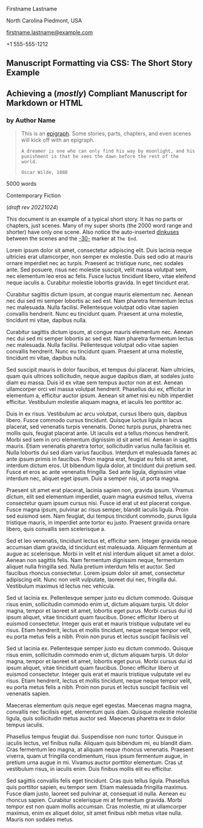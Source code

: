 <!--
Convert this to PDF (reference README.md on how to do that).

(c) Copyright 2022 Todd Warner
This work is licensed under Attribution 4.0 International. To view a copy
of this license, visit http://creativecommons.org/licenses/by/4.0/
-->

<style>
	/*
    @import "https://toddwarner.io/pub/css/manuscript/manuscript.css";
    */
    @import "../manuscript.css";
    :root {
        /* Examples of overloading some style settings. Uncomment the one
         * variable to flip the title to bold. Uncomment the other to make a
         * fancy -30- end marker (not a typical decision for a manuscript, of
         * course). */
        /*
        --m-font-weight-title: bold;
        --m-30-: "🙞 ❦ 🙜";
        */
    }
</style>

<div id="vpage">
<article id="manuscript">
<div id="m-contact">

Firstname Lastname

North Carolina Piedmont, USA

firstname.lastname@example.com

+1 555-555-1212

</div>
<div class="m-header">

# Manuscript Formatting via CSS: The Short Story Example

## Achieving a (_mostly_) Compliant Manuscript for Markdown or HTML

### by Author Name

> This is an [epigraph](https://en.wikipedia.org/wiki/Epigraph_(literature)).
> Some stories, parts, chapters, and even scenes will kick off with an epigraph.
>
> <div class="poem">
>
> ```plaintext
> A dreamer is one who can only find his way by moonlight, and his
> punishment is that he sees the dawn before the rest of the world.
>                                                              Oscar Wilde, 1888
> ```
>
> </div>

<div class="m-facts">

5000 words

Contemporary Fiction

(_draft rev 20221024_)

</div>
</div>

<section class="m-scene">

This document is an example of a typical short story. It has no parts or
chapters, just scenes. Many of my super shorts (the 2000 word range and shorter)
have only one scene. Also notice the auto-inserted
[dinkuses](https://en.wikipedia.org/wiki/Dinkus) between the scenes and the
[-30-](https://en.wikipedia.org/wiki/-30-) marker at `The End`.

Lorem ipsum dolor sit amet, consectetur adipiscing elit. Duis lacinia neque
ultricies erat ullamcorper, non semper ex molestie. Duis sed odio at mauris
ornare imperdiet nec ac turpis. Praesent ac tristique nunc, nec sodales ante.
Sed posuere, risus nec molestie suscipit, velit massa volutpat sem, nec
elementum leo eros ac felis. Fusce luctus tincidunt libero, vitae eleifend
neque iaculis a. Curabitur molestie lobortis gravida. In eget tincidunt erat.

Curabitur sagittis dictum ipsum, at congue mauris elementum nec. Aenean nec dui
sed mi semper lobortis ac sed est. Nam pharetra fermentum lectus nec malesuada.
Nulla facilisi. Pellentesque volutpat odio vitae sapien convallis hendrerit.
Nunc eu tincidunt quam. Praesent at urna molestie, tincidunt mi vitae, dapibus
nulla.

</section>
<section class="m-scene">

Curabitur sagittis dictum ipsum, at congue mauris elementum nec. Aenean nec dui
sed mi semper lobortis ac sed est. Nam pharetra fermentum lectus nec malesuada.
Nulla facilisi. Pellentesque volutpat odio vitae sapien convallis hendrerit.
Nunc eu tincidunt quam. Praesent at urna molestie, tincidunt mi vitae, dapibus
nulla.

Sed suscipit mauris in dolor faucibus, et tempus dui placerat. Nam ultricies,
quam quis ultrices sollicitudin, neque augue dapibus diam, at sodales justo
diam eu massa. Duis id ex vitae sem tempus auctor non at est. Aenean
ullamcorper orci vel massa volutpat hendrerit. Phasellus dui ex, efficitur in
elementum a, efficitur auctor ipsum. Aenean sit amet nisi eu nibh imperdiet
efficitur. Vestibulum molestie aliquam magna, et iaculis leo porttitor ac.

Duis in ex risus. Vestibulum ac arcu volutpat, cursus libero quis, dapibus
libero. Fusce commodo cursus tincidunt. Quisque luctus ligula in lacus
placerat, sed venenatis turpis venenatis. Donec turpis purus, pharetra nec
mollis quis, feugiat placerat ante. Ut iaculis est a tellus rhoncus hendrerit.
Morbi sed sem in orci elementum dignissim id sit amet mi. Aenean in sagittis
mauris. Etiam venenatis pharetra tortor, sollicitudin varius nulla facilisis
et. Nulla lobortis dui sed diam varius faucibus. Interdum et malesuada fames ac
ante ipsum primis in faucibus. Proin magna erat, feugiat eu felis sit amet,
interdum dictum eros. Ut bibendum ligula dolor, at tincidunt dui pretium sed.
Fusce et eros ac ante venenatis fringilla. Sed ante ligula, dignissim vitae
interdum nec, aliquet eget ipsum. Duis a semper nisi, ut porta magna.

</section>
<section class="m-scene">

Praesent sit amet erat placerat, lacinia sapien non, gravida ipsum. Vivamus
dictum, elit sed elementum imperdiet, quam magna euismod tellus, viverra
consectetur quam ipsum cursus nisi. Fusce id erat ut est placerat congue. Fusce
magna ipsum, pulvinar ac risus semper, blandit iaculis ligula. Proin sed
euismod sem. Nam feugiat, dui tempus tincidunt commodo, purus ligula tristique
mauris, in imperdiet ante tortor eu justo. Praesent gravida ornare libero, quis
convallis sem scelerisque a.

Sed et leo venenatis, tincidunt lectus et, efficitur sem. Integer gravida neque
accumsan diam gravida, id tincidunt est malesuada. Aliquam fermentum at augue
ac scelerisque. Morbi in velit et nisl interdum aliquet sit amet a dolor.
Aenean non sagittis felis. Nam fermentum dignissim neque, fermentum aliquet
nulla fringilla sed. Nulla pretium interdum felis et auctor. Sed faucibus
rhoncus consectetur. Lorem ipsum dolor sit amet, consectetur adipiscing elit.
Nunc non velit vulputate, laoreet dui nec, fringilla dui. Vestibulum maximus id
lectus nec vehicula.

</section>
<section class="m-scene">

Sed ut lacinia ex. Pellentesque semper justo eu dictum commodo. Quisque risus
enim, sollicitudin commodo enim ut, dictum aliquam turpis. Ut dolor magna,
tempor et laoreet sit amet, lobortis eget purus. Morbi cursus dui id ipsum
aliquet, vitae tincidunt quam faucibus. Donec efficitur libero ut euismod
consectetur. Integer quis erat et mauris tristique vulputate vel eu risus.
Etiam hendrerit, lectus et mollis tincidunt, neque neque tempor velit, eu porta
metus felis a nibh. Proin non purus et lectus suscipit facilisis vel

Sed ut lacinia ex. Pellentesque semper justo eu dictum commodo. Quisque risus
enim, sollicitudin commodo enim ut, dictum aliquam turpis. Ut dolor magna,
tempor et laoreet sit amet, lobortis eget purus. Morbi cursus dui id ipsum
aliquet, vitae tincidunt quam faucibus. Donec efficitur libero ut euismod
consectetur. Integer quis erat et mauris tristique vulputate vel eu risus.
Etiam hendrerit, lectus et mollis tincidunt, neque neque tempor velit, eu porta
metus felis a nibh. Proin non purus et lectus suscipit facilisis vel venenatis
sapien.

Maecenas elementum quis neque eget egestas. Maecenas magna magna, convallis nec
facilisis eget, elementum quis diam. Quisque molestie molestie ligula, quis
sollicitudin metus auctor sed. Maecenas pharetra ex in dolor tempus iaculis.

</section>
<section class="m-scene">

Phasellus tempus feugiat dui. Suspendisse non nunc tortor. Quisque in iaculis
lectus, vel finibus nulla. Aliquam quis bibendum mi, eu blandit diam. Cras
fermentum leo magna, at aliquam neque rhoncus venenatis. Praesent viverra, quam
ut fringilla condimentum, risus ipsum fermentum augue, in pretium urna augue in
mi. Vivamus auctor porttitor elementum. Cras ut vestibulum risus, in iaculis
enim. Duis finibus mollis elit eu efficitur.

Sed sagittis convallis felis eget tincidunt. Cras quis tellus ligula. Phasellus
quis porttitor sapien, eu tempor sem. Etiam malesuada fringilla maximus. Fusce
diam justo, laoreet sed pulvinar at, consequat id nulla. Aenean eu rhoncus
sapien. Curabitur scelerisque mi at fermentum gravida. Morbi tempor est non
quam mollis accumsan. Cras molestie, mi at ullamcorper maximus, enim ex aliquet
dolor, sit amet finibus nibh metus vitae nulla. Mauris non sodales metus.

</section>
</article>
</div>
